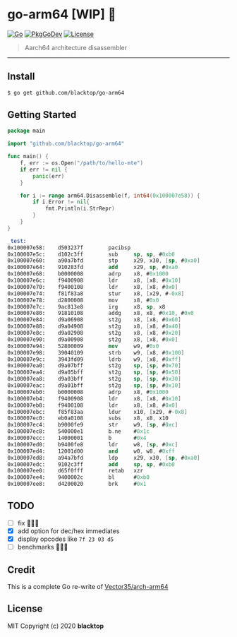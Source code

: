 # go-arm64 [WIP] 🚧

[![Go](https://github.com/blacktop/go-arm64/workflows/Go/badge.svg)](https://github.com/blacktop/go-arm64/actions) [![PkgGoDev](https://pkg.go.dev/badge/blacktop/go-arm64)](https://pkg.go.dev/github.com/blacktop/go-arm64) [![License](http://img.shields.io/:license-mit-blue.svg)](http://doge.mit-license.org)

> Aarch64 architecture disassembler

---

## Install

```bash
$ go get github.com/blacktop/go-arm64
```

## Getting Started

```go
package main

import "github.com/blacktop/go-arm64"

func main() {
    f, err := os.Open("/path/to/hello-mte")
    if err != nil {
        panic(err)
    }

    for i := range arm64.Disassemble(f, int64(0x100007e58)) {
        if i.Error != nil{
            fmt.Println(i.StrRepr)
        }
    }
}
```

```nasm
_test:
0x100007e58:    d503237f        pacibsp
0x100007e5c:    d102c3ff        sub     sp, sp, #0xb0
0x100007e60:    a90a7bfd        stp     x29, x30, [sp, #0xa0]
0x100007e64:    910283fd        add     x29, sp, #0xa0
0x100007e68:    b0000008        adrp    x8, #0x1000
0x100007e6c:    f9400908        ldr     x8, [x8, #0x10]
0x100007e70:    f9400108        ldr     x8, [x8, #0x0]
0x100007e74:    f81f83a8        stur    x8, [x29, #-0x8]
0x100007e78:    d2800008        mov     x8, #0x0
0x100007e7c:    9ac813e8        irg     x8, sp, x8
0x100007e80:    91810108        addg    x8, x8, #0x10, #0x0
0x100007e84:    d9a06908        st2g    x8, [x8, #0x60]
0x100007e88:    d9a04908        st2g    x8, [x8, #0x40]
0x100007e8c:    d9a02908        st2g    x8, [x8, #0x20]
0x100007e90:    d9a00908        st2g    x8, [x8, #0x0]
0x100007e94:    52800009        mov     w9, #0x0
0x100007e98:    39040109        strb    w9, [x8, #0x100]
0x100007e9c:    3943fd09        ldrb    w9, [x8, #0xff]
0x100007ea0:    d9a07bff        st2g    sp, [sp, #0x70]
0x100007ea4:    d9a05bff        st2g    sp, [sp, #0x50]
0x100007ea8:    d9a03bff        st2g    sp, [sp, #0x30]
0x100007eac:    d9a01bff        st2g    sp, [sp, #0x10]
0x100007eb0:    b0000008        adrp    x8, #0x1000
0x100007eb4:    f9400908        ldr     x8, [x8, #0x10]
0x100007eb8:    f9400108        ldr     x8, [x8, #0x0]
0x100007ebc:    f85f83aa        ldur    x10, [x29, #-0x8]
0x100007ec0:    eb0a0108        subs    x8, x8, x10
0x100007ec4:    b9000fe9        str     w9, [sp, #0xc]
0x100007ec8:    540000e1        b.ne    #0x1c
0x100007ecc:    14000001        b       #0x4
0x100007ed0:    b9400fe8        ldr     w8, [sp, #0xc]
0x100007ed4:    12001d00        and     w0, w8, #0xff
0x100007ed8:    a94a7bfd        ldp     x29, x30, [sp, #0xa0]
0x100007edc:    9102c3ff        add     sp, sp, #0xb0
0x100007ee0:    d65f0fff        retab   xzr
0x100007ee4:    9400002c        bl      #0xb0
0x100007ee8:    d4200020        brk     #0x1
```

## TODO

- [ ] fix 🐛🐛🐛
- [x] add option for dec/hex immediates
- [x] display opcodes like `7f 23 03 d5`
- [ ] benchmarks 🏃‍♂️💨

## Credit

This is a complete Go re-write of [Vector35/arch-arm64](https://github.com/Vector35/arch-arm64/tree/master/disassembler)

## License

MIT Copyright (c) 2020 **blacktop**
